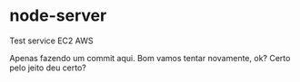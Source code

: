 # node-server
Test service EC2 AWS 

Apenas fazendo um commit aqui.
Bom vamos tentar novamente, ok?
Certo pelo jeito deu certo?